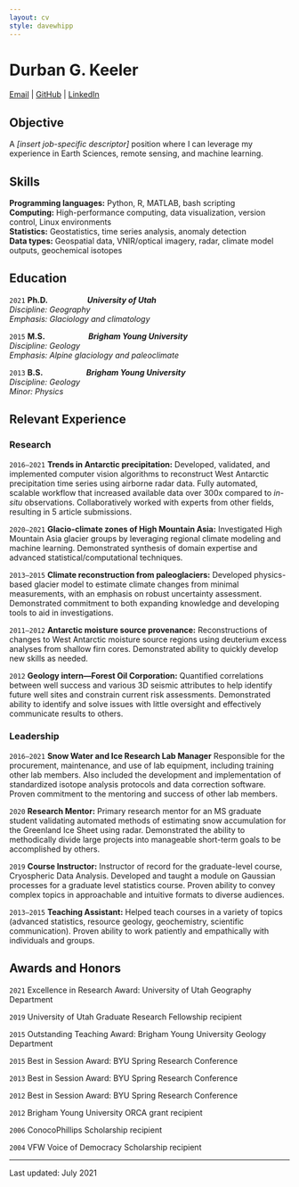 ```yaml
---
layout: cv
style: davewhipp
---
```


# Durban G. Keeler

<!-- Brief description summarizing who I am. -->

[Email](durban.keeler@gmail.com) \| [GitHub](https://github.com/durbank) \| [LinkedIn](www.linkedin.com/in/durbank)
<!-- [durban.keeler@gmail.com](durban.keeler@gmail.com) \| [https://github.com/durbank](https://github.com/durbank) \| [www.linkedin.com/in/durbank](www.linkedin.com/in/durbank) -->

## Objective

A _[insert job-specific descriptor]_ position where I can leverage my experience in Earth Sciences, remote sensing, and machine learning.

## Skills

**Programming languages:** Python, R, MATLAB, bash scripting \
**Computing:** High-performance computing, data visualization, version control, Linux environments \
**Statistics:** Geostatistics, time series analysis, anomaly detection \
**Data types:** Geospatial data, VNIR/optical imagery, radar, climate model outputs, geochemical isotopes

## Education

`2021`
**Ph.D.** &emsp;&emsp;&emsp;&emsp;&ensp; **_University of Utah_**\
*Discipline: Geography*\
*Emphasis: Glaciology and climatology*

`2015`
**M.S.** &emsp;&emsp;&emsp;&emsp;&emsp; **_Brigham Young University_**\
*Discipline: Geology*\
*Emphasis: Alpine glaciology and paleoclimate*

`2013`
**B.S.** &emsp;&emsp;&emsp;&emsp;&emsp; **_Brigham Young University_**\
*Discipline: Geology*\
*Minor: Physics*

## Relevant Experience

### Research

`2016–2021`
**Trends in Antarctic precipitation:**
Developed, validated, and implemented computer vision algorithms to reconstruct West Antarctic precipitation time series using airborne radar data.
Fully automated, scalable workflow that increased available data over 300x compared to *in-situ* observations.
Collaboratively worked with experts from other fields, resulting in 5 article submissions.

`2020–2021`
**Glacio-climate zones of High Mountain Asia:**
Investigated High Mountain Asia glacier groups by leveraging regional climate modeling and machine learning.
Demonstrated synthesis of domain expertise and advanced statistical/computational techniques.

<!-- `2016`
**Glacier melt and hydrology modeling:**
Blah blah blah.
More blah.
- Dynamic modeling of energy exchange and  -->

`2013–2015`
**Climate reconstruction from paleoglaciers:**
Developed physics-based glacier model to estimate climate changes from minimal measurements, with an emphasis on robust uncertainty assessment.
Demonstrated commitment to both expanding knowledge and developing tools to aid in investigations.

`2011–2012`
**Antarctic moisture source provenance:**
Reconstructions of changes to West Antarctic moisture source regions using deuterium excess analyses from shallow firn cores.
Demonstrated ability to quickly develop new skills as needed.

`2012`
**Geology intern—Forest Oil Corporation:**
Quantified correlations between well success and various 3D seismic attributes to help identify future well sites and constrain current risk assessments.
Demonstrated ability to identify and solve issues with little oversight and effectively communicate results to others.

### Leadership

`2016–2021`
**Snow Water and Ice Research Lab Manager**
Responsible for the procurement, maintenance, and use of lab equipment, including training other lab members.
Also included the development and implementation of standardized isotope analysis protocols and data correction software.
Proven commitment to the mentoring and success of other lab members.

`2020`
**Research Mentor:**
Primary research mentor for an MS graduate student validating automated methods of estimating snow accumulation for the Greenland Ice Sheet using radar.
Demonstrated the ability to methodically divide large projects into manageable short-term goals to be accomplished by others.

`2019`
**Course Instructor:**
Instructor of record for the graduate-level course, Cryospheric Data Analysis.
Developed and taught a module on Gaussian processes for a graduate level statistics course.
Proven ability to convey complex topics in approachable and intuitive formats to diverse audiences.

`2013–2015`
**Teaching Assistant:**
Helped teach courses in a variety of topics (advanced statistics, resource geology, geochemistry, scientific communication).
Proven ability to work patiently and empathically with individuals and groups.

## Awards and Honors

`2021`
Excellence in Research Award: University of Utah Geography Department

`2019`
University of Utah Graduate Research Fellowship recipient

`2015`
Outstanding Teaching Award: Brigham Young University Geology Department

`2015`
Best in Session Award: BYU Spring Research Conference

`2013`
Best in Session Award: BYU Spring Research Conference

`2012`
Best in Session Award: BYU Spring Research Conference

`2012`
Brigham Young University ORCA grant recipient

`2006`
ConocoPhillips Scholarship recipient

`2004`
VFW Voice of Democracy Scholarship recipient

<!-- ## Select Publications and Presentations

`2021`
California Institute of Technology (invited talk): *Polar snow water-equivalent (SWE) from radar and density modeling*

`2020`
Brigham Young University (invited talk): *Recent trends in West Antarctic surface mass balance using automated radar echo sounding* -->



---
Last updated: July 2021
